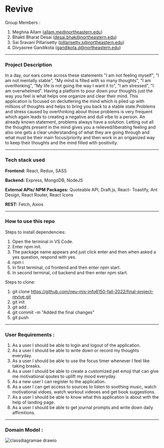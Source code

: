 # Revive

Group Members :
1. Meghna Allam (allam.me@northeastern.edu)
2. Bhakti Bharat Desai (desai.bhak@northeastern.edu)
3. Sai Sravani Pillarisetty (pillarisetty.s@northeastern.edu)
4. Divyasree Gandikota  (gandikota.d@northeastern.edu)

----------------------------------------------------------------

### Project Description

In a day, our ears come across these statements "I am not feeling myself", "I am not mentally stable", "My mind is filled with so many thoughts", "I am overthinking", "My life is not going the way I want it to", "I am stressed", "I am overwhelmed". 
Having a platform to pour down your thoughts just the way you feel is what helps one organize and clear their mind. This application is focused on decluttering the mind which is piled up with millions of thoughts and helps to bring you back to a stable state.Problems and stress caused by overthinking about those problems is very frequent which again leads to creating a negative and dull vibe to a person. An already known statement, problems always have a solution. Letting out all the thoughts present in the mind gives you a relieved/liberating feeling and also one gets a clear understanding of what they are going through and what 
must be their main focus/priority and then work in an origanized way to keep their thoughts and the mind filled with positivity. 
	

---------------------------------------------------------------------------------------------------

### Tech stack used

<b>Frontend:</b> React, Redux, SASS

<b>Backend:</b> Express, MongoDB, NodeJS

<b>External APIs/ NPM Packages:</b> Quoteable API, Draft.js, React- Toastify, Ant Design, React Router, React Icons

<b>REST:</b> Fetch, Axios

---------------------------------------------------------------------------------------------------
### How to use this repo

Steps to install dependencies:

1. Open the terminal in VS Code.
2. Enter npm init.
3. The package name appears and just click enter and then when asked a yes question, respond with yes.
4. npm i
5. In first terminal, cd frontend and then enter npm start.
6. In second terminal, cd backend and then enter npm start. 

Steps to clone:

1. git clone https://github.com/neu-mis-info6150-fall-2022/final-project-revive.git
2. git init
3. git add . 
4. git commit -m "Added the final changes"
5. git push

---------------------------------------------------------------------------------------------------------------


### User Requirements :

1. As a user I should be able to login and logout of the application.
2. As a user I should be able to write down or record my thoughts everyday. 
3. As a user I should be able to use the focus timer whenever I feel like taking breaks. 
4. As a user I should be able to create a customized pet emoji that can give me motivational qoutes to uplift my mood everyday. 
5. As a new user I can register to the application.
6. As a user I can get access to sources to listen to soothing music, watch motivational vidoes, watch workout videoes and get book suggestions. 
7. As a user I should be able to know what this application is about with the help of landing page. 
8. As a user I should be able to get journal prompts and write down daily affirmtions.  

-----------------------------------------------------------------------------------------------------

### Domain Model :


![classdiagramae drawio](https://user-images.githubusercontent.com/113126750/206049533-2d10becf-f9a3-4259-95ec-9005157961f9.png)





	
